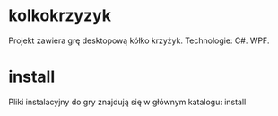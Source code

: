 ﻿# kolkokrzyzyk
Projekt zawiera grę desktopową kółko krzyżyk.
Technologie:
C#. WPF.
<br />
# install
Pliki instalacyjny do gry znajdują się w głównym katalogu: install